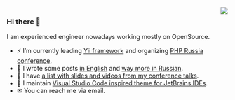 <img align='right' src="https://github-readme-stats.vercel.app/api?username=samdark&show_icons=true">

### Hi there 👋

I am experienced engineer nowadays working mostly on OpenSource.

- ⚡ I’m currently leading [Yii framework](https://www.yiiframework.com/) and organizing [PHP Russia conference](https://phprussia.ru/).
- 📖 I wrote some posts [in English](https://en.rmcreative.ru/) and [way more in Russian](https://rmcreative.ru/).
- 🎤 I have [a list with slides and videos from my conference talks](https://slides.rmcreative.ru/).
- 🎨 I maintain [Visual Studio Code inspired theme for JetBrains IDEs](https://github.com/samdark/intellij-visual-studio-code-dark-plus).
- ✉ You can reach me via email.
